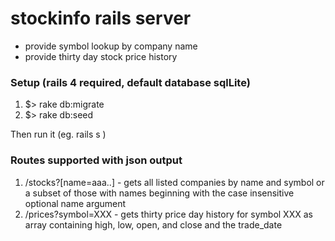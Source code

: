 # stockinfo rails server

* provide symbol lookup by company name
* provide thirty day stock price history

### Setup (rails 4 required, default database sqlLite)
 1. $> rake db:migrate
 2. $> rake db:seed

Then run it (eg. rails s )

### Routes supported with json output
  1. /stocks?[name=aaa..] - gets all listed companies by name and symbol
     or a subset of those with names beginning with the case insensitive optional
     name argument
  2. /prices?symbol=XXX - gets thirty price day history for symbol XXX as array 
     containing high, low, open, and close and the trade_date
